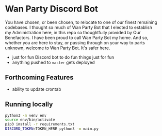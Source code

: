 # Wan Party Discord Bot
You have chosen, or been chosen, to relocate to one of our finest remaining codebases. I thought so much of Wan Party Bot that I elected to establish my Administration here, in this repo so thoughtfully provided by Our Benefactors. I have been proud to call Wan Party Bot my home. And so, whether you are here to stay, or passing through on your way to parts unknown, welcome to Wan Party Bot. It's safer here. 

- just for fun Discord bot to do fun things just for fun
- anything pushed to `master` gets deployed

## Forthcoming Features

- ability to update crontab

## Running locally

```zsh
python3 -m venv env
source env/bin/activate
pip3 install -r requirements.txt
DISCORD_TOKEN=TOKEN_HERE python3 -m main.py
```
